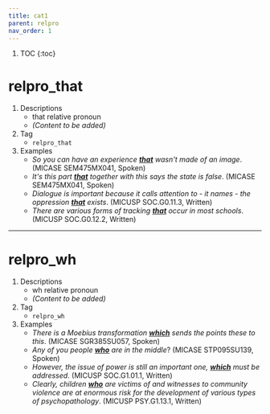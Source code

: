 ```yaml
---
title: cat1
parent: relpro
nav_order: 1
---
```

1. TOC
{:toc}

# relpro_that

1. Descriptions
    - that relative pronoun
    - *(Content to be added)*
2. Tag
    - `relpro_that`
3. Examples
    - *So you can have an experience <ins>**that**</ins> wasn't made of an image*. (MICASE SEM475MX041, Spoken)
    - *It's this part <ins>**that**</ins> together with this says the state is false*. (MICASE SEM475MX041, Spoken)
    - *Dialogue is important because it calls attention to - it names - the oppression <ins>**that**</ins> exists*. (MICUSP SOC.G0.11.3, Written)
    - *There are various forms of tracking <ins>**that**</ins> occur in most schools*. (MICUSP SOC.G0.12.2, Written)

---

# relpro_wh

1. Descriptions
    - wh relative pronoun
    - *(Content to be added)*
2. Tag
    - `relpro_wh`
3. Examples
    - *There is a Moebius transformation <ins>**which**</ins> sends the points these to this*. (MICASE SGR385SU057, Spoken)
    - *Any of you people <ins>**who**</ins> are in the middle*? (MICASE STP095SU139, Spoken)
    - *However, the issue of power is still an important one, <ins>**which**</ins> must be addressed*. (MICUSP SOC.G1.01.1, Written)
    - *Clearly, children <ins>**who**</ins> are victims of and witnesses to community violence are at enormous risk for the development of various types of psychopathology*. (MICUSP PSY.G1.13.1, Written)

